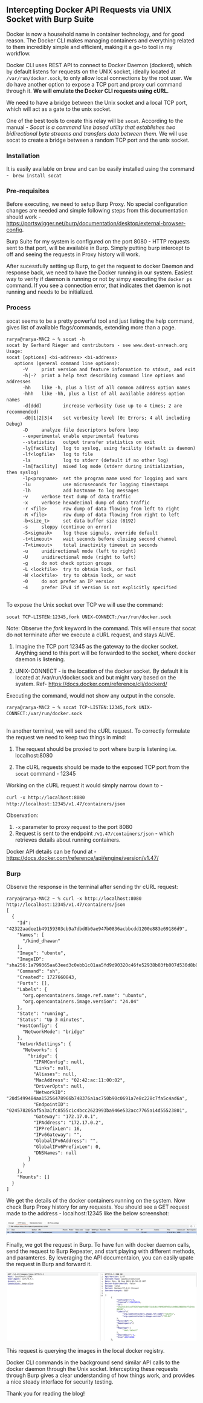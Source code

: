 ## Intercepting Docker API Requests via UNIX Socket with Burp Suite

Docker is now a household name in container technology, and for good reason. The Docker CLI makes managing containers and everything related to them incredibly simple and efficient, making it a go-to tool in my workflow.

Docker CLI uses REST API to connect to Docker Daemon (dockerd), which by default listens for requests on the UNIX socket, ideally located at `/var/run/docker.sock`, to only allow local connections by the root user. We do have another option to expose a TCP port and proxy curl command through it. **We will emulate the Docker CLI requests using cURL.**

We need to have a bridge between the Unix socket and a local TCP port, which will act as a gate to the unix socket.

One of the best tools to create this relay will be ``socat``. According to the manual - 
_Socat is a command line based utility that establishes two bidirectional byte streams and transfers data between them._  We will use socat to create a bridge between a random TCP port and the unix socket. 

### Installation
It is easily available on brew and can be easily installed using the command - `` brew install socat``

### Pre-requisites
Before executing, we need to setup Burp Proxy. No special configuration changes are needed and simple following steps from this documentation should work - https://portswigger.net/burp/documentation/desktop/external-browser-config.

Burp Suite for my system is configured on the port 8080 - HTTP requests sent to that port, will be available in Burp. Simply putting burp intercept to off and seeing the requests in Proxy history will work.

After sucessfully setting up Burp, to get the request to docker Daemon and response back, we need to have the Docker running in our system. Easiest way to verify if daemon is running or not by simpy executing the `docker ps` command. If you see a connection error, that indicates thet daemon is not running and needs to be initialized. 


### Process

socat seems to be a pretty powerful tool and just listing the help command, gives list of available flags/commands, extending more than a page.

```
rarya@rarya-MAC2 ~ % socat -h
socat by Gerhard Rieger and contributors - see www.dest-unreach.org
Usage:
socat [options] <bi-address> <bi-address>
   options (general command line options):
      -V     print version and feature information to stdout, and exit
      -h|-?  print a help text describing command line options and addresses
      -hh    like -h, plus a list of all common address option names
      -hhh   like -hh, plus a list of all available address option names
      -d[ddd]        increase verbosity (use up to 4 times; 2 are recommended)
      -d0|1|2|3|4    set verbosity level (0: Errors; 4 all including Debug)
      -D     analyze file descriptors before loop
      --experimental enable experimental features
      --statistics   output transfer statistics on exit
      -ly[facility]  log to syslog, using facility (default is daemon)
      -lf<logfile>   log to file
      -ls            log to stderr (default if no other log)
      -lm[facility]  mixed log mode (stderr during initialization, then syslog)
      -lp<progname>  set the program name used for logging and vars
      -lu            use microseconds for logging timestamps
      -lh            add hostname to log messages
      -v     verbose text dump of data traffic
      -x     verbose hexadecimal dump of data traffic
      -r <file>      raw dump of data flowing from left to right
      -R <file>      raw dump of data flowing from right to left
      -b<size_t>     set data buffer size (8192)
      -s     sloppy (continue on error)
      -S<sigmask>    log these signals, override default
      -t<timeout>    wait seconds before closing second channel
      -T<timeout>    total inactivity timeout in seconds
      -u     unidirectional mode (left to right)
      -U     unidirectional mode (right to left)
      -g     do not check option groups
      -L <lockfile>  try to obtain lock, or fail
      -W <lockfile>  try to obtain lock, or wait
      -0     do not prefer an IP version
      -4     prefer IPv4 if version is not explicitly specified
 
```

To expose the Unix socket over TCP we will use the command:

``socat TCP-LISTEN:12345,fork UNIX-CONNECT:/var/run/docker.sock
``

Note: Observe the _fork_ keyword  in the command. This will ensure that socat do not terminate after we execute a cURL request, and stays ALIVE.

1. Imagine the TCP port 12345 as the gateway to the docker socket. Anything send to this port will be forwarded to the socket, where docker daemon is listening. 

2. UNIX-CONNECT - is the location of the docker socket. By default it is located at /var/run/docker.sock and but might vary based on the system. Ref- https://docs.docker.com/reference/cli/dockerd/

Executing the command, would not show any output in the console.

```
rarya@rarya-MAC2 ~ % socat TCP-LISTEN:12345,fork UNIX-CONNECT:/var/run/docker.sock 
    

```



In another terminal, we will send the cURL request. To correctly formulate the request we need to keep two things in mind:
1. The request should be proxied to port where burp is listening i.e. localhost:8080

2. The cURL requests should be made to the exposed TCP port from the `socat` command - 12345

Working on the cURL request it would simply narrow down to - 

``curl -x http://localhost:8080 http://localhost:12345/v1.47/containers/json``

Observation:
1. `-x` parameter to proxy request to the port 8080
2. Request is sent to the endpoint `/v1.47/containers/json` -  which retrieves details about running containers.

Docker API details can be found at - https://docs.docker.com/reference/api/engine/version/v1.47/

### Burp

Observe the response in the terminal after sending thr cURL request:

```
rarya@rarya-MAC2 ~ % curl -x http://localhost:8080 http://localhost:12345/v1.47/containers/json
[
  {
    "Id": "42322aadee1b49159303cb9a7dbd8b0ae947b0836acbbcdd1200e883e69186d9",
    "Names": [
      "/kind_dhawan"
    ],
    "Image": "ubuntu",
    "ImageID": "sha256:1a799365aa63eed3c0ebb1c01aa5fd9d90320c46fe52938b03fb007d530d8b02",
    "Command": "sh",
    "Created": 1727660843,
    "Ports": [],
    "Labels": {
      "org.opencontainers.image.ref.name": "ubuntu",
      "org.opencontainers.image.version": "24.04"
    },
    "State": "running",
    "Status": "Up 3 minutes",
    "HostConfig": {
      "NetworkMode": "bridge"
    },
    "NetworkSettings": {
      "Networks": {
        "bridge": {
          "IPAMConfig": null,
          "Links": null,
          "Aliases": null,
          "MacAddress": "02:42:ac:11:00:02",
          "DriverOpts": null,
          "NetworkID": "20d5499484aa15256478966b748376a1ac750b90c0691a7e8c228c7fa5c4ad6a",
          "EndpointID": "024578205af5a3a1fc8555c1c4bcc2623993ba946e532acc7765a14d55523801",
          "Gateway": "172.17.0.1",
          "IPAddress": "172.17.0.2",
          "IPPrefixLen": 16,
          "IPv6Gateway": "",
          "GlobalIPv6Address": "",
          "GlobalIPv6PrefixLen": 0,
          "DNSNames": null
        }
      }
    },
    "Mounts": []
  }
]

```

We get the details of the docker containers running on the system. Now check Burp Proxy history for any requests. You should see a GET request made to the address - localhost:12345 like the below screenshot:

![Burp History](https://raw.githubusercontent.com/rtvkiz/rtvkiz.github.io/main/_posts/2024-09-26-image-3.png)

Finally, we got the request in Burp. To have fun with docker daemon calls, send the request to Burp Repeater, and start playing with different methods, and paramteres. By leveraging the API documentaion, you can easily upate the request in Burp and forward it.

![Burp Repeater](https://raw.githubusercontent.com/rtvkiz/rtvkiz.github.io/f7fa08ae5d9a47a22068b33b9e19da6784eea193/_posts/2024-09-26-image-4.png)

This request is querying the images in the local docker registry.

Docker CLI commands in the background send similar API calls to the docker daemon through the Unix socket. Intercepting these requests through Burp gives a clear understanding of how things work, and provides a nice steady interface for security testing.

Thank you for reading the blog!
